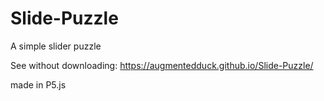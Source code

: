 # Slide-Puzzle

A simple slider puzzle

See without downloading: https://augmentedduck.github.io/Slide-Puzzle/

made in P5.js
